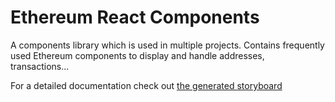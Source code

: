 # Ethereum React Components
A components library which is used in multiple projects.
Contains frequently used Ethereum components to display and handle addresses, transactions...

For a detailed documentation check out [the generated storyboard](https://philipplgh.github.io/ethereum-react-components/docs)


